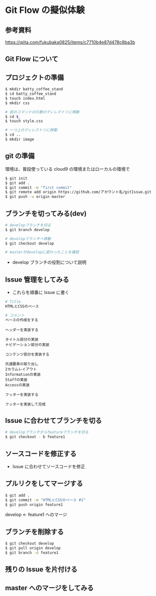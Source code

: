 # Git Flow の擬似体験

## 参考資料

https://qiita.com/fukubaka0825/items/c7710b4e87d478c8ba3b

## Git Flow について

## プロジェクトの準備

```zsh
$ mkdir batty_coffee_stand
$ cd batty_coffee_stand
$ touch index.html
$ mkdir css

# 前のコマンドの引数のディレクトリに移動
$ cd $_
$ touch style.css

# 一つ上のディレクトリに移動
$ cd ..
$ mkdir image

```

## git の準備

環境は、普段使っている cloud9 の環境またはローカルの環境で

```zsh
$ git init
$ git add .
$ git commit -m "first commit"
$ git remote add origin https://github.com/アカウント名/gitIssue.git
$ git push -u origin master
```

## ブランチを切ってみる(dev)

```zsh
# developブランチを切る
$ git branch develop

# developブランチへ移動
$ git checkout develop

# masterがdevelopに変わったことを確認

```

- develop ブランチの役割について説明

## Issue 管理をしてみる

- これらを順番に Issue に書く

```zsh
# Title
HTMLとCSSのベース

# コメント
ベースの作成をする
```

```
ヘッダーを実装する

タイトル部分の実装
ナビゲーション部分の実装
```

```
コンテンツ部分を実装する

共通要素の取り出し
2カラムレイアウト
Informationの実装
Staffの実装
Accessの実装
```

```
フッターを実装する

フッターを実装して完成
```

## Issue に合わせてブランチを切る

```zsh
# developブランチからfeatureブランチを切る
$ git checkout - b feature1
```

## ソースコードを修正する

- Issue に合わせてソースコードを修正

## プルリクをしてマージする

```zsh
$ git add .
$ git commit -m "HTMLとCSSのベース #1"
$ git push origin feature1
```

develop <- feature1 へのマージ

## ブランチを削除する

```zsh
$ git checkout develop
$ git pull origin develop
$ git branch -d feature1
```

## 残りの Issue を片付ける

## master へのマージをしてみる
